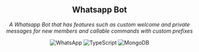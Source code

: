 <br/>
<br/>
<br/>

<div align="center">
  <h2 align="center"> <strong>Whatsapp Bot</strong> </h2>
  <p align="center"> <em>A Whatsapp Bot that has features such as custom welcome and private messages for new members and callable commands with custom prefixes</em> </p>

  ![WhatsApp](https://img.shields.io/badge/WhatsApp-25D366?style=for-the-badge&logo=whatsapp&logoColor=white)
  ![TypeScript](https://img.shields.io/badge/typescript-%23007ACC.svg?style=for-the-badge&logo=typescript&logoColor=white)
  ![MongoDB](https://img.shields.io/badge/MongoDB-%234ea94b.svg?style=for-the-badge&logo=mongodb&logoColor=white)
</div>
